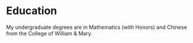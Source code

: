 # Education

My undergraduate degrees are in Mathematics (with Honors) and Chinese from the College of William & Mary. 
